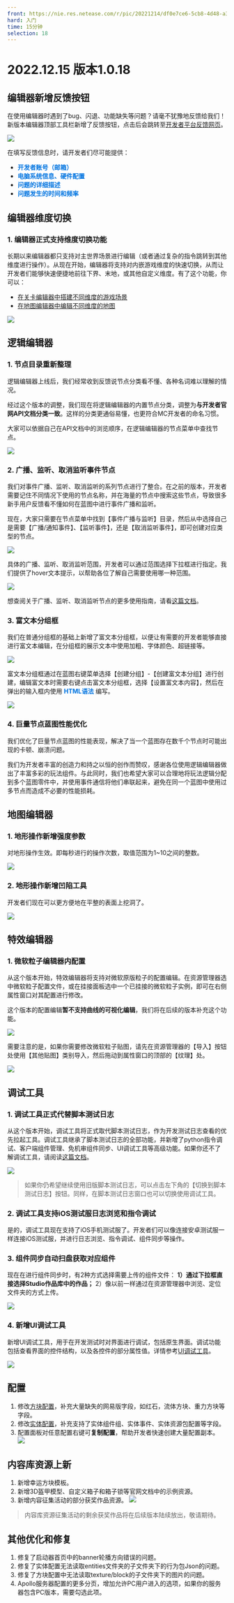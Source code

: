 ```yaml
---
front: https://nie.res.netease.com/r/pic/20221214/df0e7ce6-5cb8-4d48-a3a9-500577f7cc61.png
hard: 入门
time: 15分钟
selection: 18
---
```


# 2022.12.15 版本1.0.18

## 编辑器新增反馈按钮

在使用编辑器时遇到了bug、闪退、功能缺失等问题？请毫不犹豫地反馈给我们！新版本编辑器顶部工具栏新增了反馈按钮，点击后会跳转至[开发者平台反馈网页](https://mcdev.webapp.163.com/#/feedbackModal?target=browser)。

![](./images/221215/reportbutton.png)

在填写反馈信息时，请开发者们尽可能提供：
- **<font color="#0074e0">开发者账号（邮箱）</font>**
- **<font color="#0074e0">电脑系统信息、硬件配置</font>**
- **<font color="#0074e0">问题的详细描述</font>**
- **<font color="#0074e0">问题发生的时间和频率</font>**

## 编辑器维度切换

### 1. 编辑器正式支持维度切换功能

长期以来编辑器都只支持对主世界场景进行编辑（或者通过复杂的指令跳转到其他维度进行操作）。从现在开始，编辑器将支持对内嵌游戏维度的快速切换，从而让开发者们能够快速便捷地前往下界、末地，或其他自定义维度。有了这个功能，你可以：

- [在关卡编辑器中搭建不同维度的游戏场景](../../20-玩法开发/11-组装简单玩法/0-关卡编辑器.md#关卡编辑器维度切换)
- [在地图编辑器中编辑不同维度的地图](../../14-地图制作/2-地图编辑器使用说明.md#维度切换)

![](./images/221215/B2.gif)
   
## 逻辑编辑器

### 1. 节点目录重新整理

逻辑编辑器上线后，我们经常收到反馈说节点分类看不懂、各种名词难以理解的情况。

经过这个版本的调整，我们现在将逻辑编辑器的内置节点分类，调整为**与开发者官网API文档分类一致**。这样的分类更通俗易懂，也更符合MC开发者的命名习惯。

大家可以依据自己在API文档中的浏览顺序，在逻辑编辑器的节点菜单中查找节点。

![](./images/221215/A1.png)

### 2. 广播、监听、取消监听事件节点

我们对事件广播、监听、取消监听的系列节点进行了整合。在之前的版本，开发者需要记住不同情况下使用的节点名称，并在海量的节点中搜索这些节点，导致很多新手用户反馈看不懂如何在蓝图中进行事件广播和监听。

现在，大家只需要在节点菜单中找到【事件广播与监听】目录，然后从中选择自己是需要【广播/通知事件】、【监听事件】，还是【取消监听事件】，即可创建对应类型的节点。

![](./images/221215/A2.png)

具体的广播、监听、取消监听范围，开发者可以通过范围选择下拉框进行指定。我们提供了hover文本提示，以帮助各位了解自己需要使用哪一种范围。

![](./images/221215/B1.gif)

想查阅关于广播、监听、取消监听节点的更多使用指南，请看[这篇文档](../../20-玩法开发/12-可视化编程/10-新版逻辑编辑器使用说明/47-事件监听与广播.md#监听和广播自定义事件)。

### 3. 富文本分组框

我们在普通分组框的基础上新增了富文本分组框，以便让有需要的开发者能够直接进行富文本编辑，在分组框的展示文本中使用加粗、字体颜色、超链接等。

![](./images/221215/A6.png)

富文本分组框通过在蓝图右键菜单选择【创建分组】-【创建富文本分组】进行创建，编辑富文本时需要右键点击富文本分组框，选择【设置富文本内容】，然后在弹出的输入框内使用 **<font color="#0074e0">HTML语法</font>** 编写。

![](./images/221215/A7.png)

### 4. 巨量节点蓝图性能优化

我们优化了巨量节点蓝图的性能表现，解决了当一个蓝图存在数千个节点时可能出现的卡顿、崩溃问题。

我们为开发者丰富的创造力和持之以恒的创作而赞叹，感谢各位使用逻辑编辑器做出了丰富多彩的玩法组件。与此同时，我们也希望大家可以合理地将玩法逻辑分配到多个蓝图零件中，并使用事件通信将他们串联起来，避免在同一个蓝图中使用过多节点而造成不必要的性能损耗。

## 地图编辑器

### 1. 地形操作新增强度参数

对地形操作生效。即每秒进行的操作次数，取值范围为1~10之间的整数。

![](./images/221215/B4.gif)

### 2. 地形操作新增凹陷工具

开发者们现在可以更方便地在平整的表面上挖洞了。

![](./images/221215/B3.gif)


## 特效编辑器

### 1. 微软粒子编辑器内配置

从这个版本开始，特效编辑器将支持对微软原版粒子的配置编辑。在资源管理器选中微软粒子配置文件，或在挂接面板选中一个已挂接的微软粒子实例，即可在右侧属性窗口对其配置进行修改。

这个版本的配置编辑**暂不支持曲线的可视化编辑**，我们将在后续的版本补充这个功能。

![](./images/221215/B5.gif)

需要注意的是，如果你需要修改微软粒子贴图，请先在资源管理器的【导入】按钮处使用【其他贴图】类别导入，然后拖动到属性窗口的顶部的【纹理】处。

![](./images/221215/B6.gif)

## 调试工具

### 1. 调试工具正式代替脚本测试日志

从这个版本开始，调试工具将正式取代脚本测试日志，作为开发测试日志查看的优先拉起工具。调试工具继承了脚本测试日志的全部功能，并新增了python指令调试、客户端组件管理、免机审组件同步、UI调试工具等高级功能。如果你还不了解调试工具，请阅读[这篇文档](../../30-测试/1-使用调试工具进行手机和电脑端调试.md)。

![](./images/221215/A5.png)

> 如果你仍希望继续使用旧版脚本测试日志，可以点击左下角的【切换到脚本测试日志】按钮。同样，在脚本测试日志窗口也可以切换使用调试工具。

### 2. 调试工具支持iOS测试服日志浏览和指令调试

是的，调试工具现在支持了iOS手机测试服了。开发者们可以像连接安卓测试服一样连接iOS测试服，并进行日志浏览、指令调试、组件同步等操作。

### 3. 组件同步自动扫盘获取对应组件

现在在进行组件同步时，有2种方式选择需要上传的组件文件：
**1）通过下拉框直接选择Studio作品库中的作品；**
2）像以前一样通过在资源管理器中浏览、定位文件夹的方式上传。

![](./images/221215/A4.png)

### 4. 新增UI调试工具

新增UI调试工具，用于在开发测试时对界面进行调试，包括原生界面。调试功能包括查看界面的控件结构，以及各控件的部分属性值。详情参考[UI调试工具](../../30-测试/4-UI调试工具.md)。

![](./images/221215/U1.png)

## 配置

1. 修改[方块配置](../../20-玩法开发/15-自定义游戏内容/2-自定义方块/0-自定义方块概述.md)，补充大量缺失的网易版字段，如红石，流体方块、重力方块等字段。
2. 修改[实体配置](../../20-玩法开发/15-自定义游戏内容/3-自定义生物/01-自定义基础生物.md)，补充支持了实体组件组、实体事件、实体资源包配置等字段。
3. 配置面板对任意配置右键可**复制配置**，帮助开发者快速创建大量配置副本。
![](./images/221215/copy1.png)

## 内容库资源上新
1. 新增幸运方块模板。
2. 新增3D盔甲模型、自定义箱子和箱子锁等官网文档中的示例资源。
3. 新增内容征集活动的部分获奖作品资源。
![](./images/221215/contentlib.png)

> 内容库资源征集活动的剩余获奖作品将在后续版本陆续放出，敬请期待。


## 其他优化和修复
1. 修复了启动器首页中的banner轮播方向错误的问题。
2. 修复了实体配置无法读取entities文件夹的子文件夹下的行为包Json的问题。
3. 修复了方块配置中无法读取texture/block的子文件夹下的图片的问题。
4. Apollo服务器配置的更多分页，增加允许PC用户进入的选项，如果你的服务器包含PC版本，需要勾选此项。